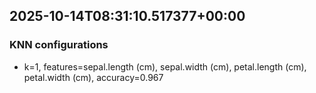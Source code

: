 ## 2025-10-14T08:31:10.517377+00:00

### KNN configurations
- k=1, features=sepal.length (cm), sepal.width (cm), petal.length (cm), petal.width (cm), accuracy=0.967
